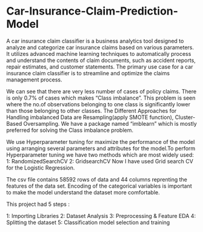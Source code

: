 # Car-Insurance-Claim-Prediction-Model
A car insurance claim classifier is a business analytics tool designed to analyze and categorize car insurance claims based on various parameters. It utilizes advanced machine learning techniques to automatically process and understand the contents of claim documents, such as accident reports, repair estimates, and customer statements. The primary use case for a car insurance claim classifier is to streamline and optimize the claims management process.

We can see that there are very less number of cases of policy claims. There is only 0.7% of cases which makes “Class imbalance”. This problem is seen where the no.of observations belonging to one class is significantly lower than those belonging to other classes. The Different Approaches for Handling imbalanced Data are Resampling(apply SMOTE function), Cluster-Based Oversampling.
We have a package named “imblearn” which is mostly preferred for solving the Class imbalance problem.

We use Hyperparameter tuning for maximize the performance of the model using arranging several parameters and attributes for the model.To perform Hyperparameter tuning we have two methods which are most widely used:
1: RandomizedSearchCV
2: GridsearchCV
Now I have used Grid search CV for the Logistic Regression.

The csv file contains 58592 rows of data and 44 columns reprenting the features of the data set. Encoding of the categorical variables is important to make the model understand the dataset more comfortable.

This project had 5 steps :

1: Importing Libraries
2: Dataset Analysis
3: Preprocessing & Feature EDA
4: Splitting the dataset
5: Classification model selection and training
